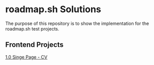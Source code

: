 # roadmap.sh Solutions
The purpose of this repository is to show the implementation for the roadmap.sh test projects.

## Frontend Projects
[1.0 Singe Page - CV](https://github.com/lurtur/roadmapsh/tree/main/1.0%20Single-Page%20CV)
